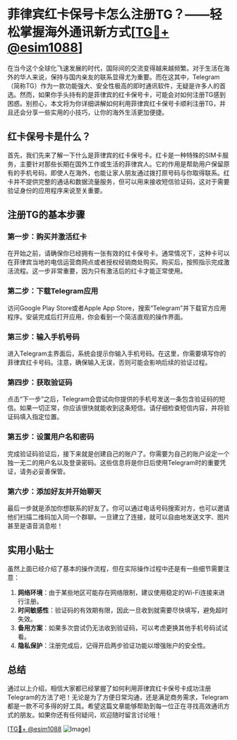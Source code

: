 # 菲律宾红卡保号卡怎么注册TG？——轻松掌握海外通讯新方式[[TG💪+ @esim1088](https://t.me/s/esim1088)]

在当今这个全球化飞速发展的时代，国际间的交流变得越来越频繁。对于生活在海外的华人来说，保持与国内亲友的联系显得尤为重要。而在这其中，Telegram（简称TG）作为一款功能强大、安全性极高的即时通讯软件，无疑是许多人的首选。然而，如果你手头持有的是菲律宾的红卡保号卡，可能会对如何注册TG感到困惑。别担心，本文将为你详细讲解如何利用菲律宾红卡保号卡顺利注册TG，并且还会分享一些实用的小技巧，让你的海外生活更加便捷。

## 红卡保号卡是什么？

首先，我们先来了解一下什么是菲律宾的红卡保号卡。红卡是一种特殊的SIM卡服务，主要针对那些长期在国外工作或生活的菲律宾人。它的作用是帮助用户保留原有的手机号码，即使人在海外，也能让家人朋友通过拨打原号码与你取得联系。红卡并不提供完整的通话和数据流量服务，但可以用来接收短信验证码，这对于需要验证身份的应用程序来说至关重要。

## 注册TG的基本步骤

### 第一步：购买并激活红卡

在开始之前，请确保你已经拥有一张有效的红卡保号卡。通常情况下，这种卡可以在菲律宾当地的电信运营商网点或者授权经销商处购买。购买后，按照指示完成激活流程。这一步非常重要，因为只有激活后的红卡才能正常使用。

### 第二步：下载Telegram应用

访问Google Play Store或者Apple App Store，搜索“Telegram”并下载官方应用程序。安装完成后打开应用，你会看到一个简洁直观的操作界面。

### 第三步：输入手机号码

进入Telegram主界面后，系统会提示你输入手机号码。在这里，你需要填写你的菲律宾红卡号码。注意，确保输入无误，否则可能会影响后续的验证过程。

### 第四步：获取验证码

点击“下一步”之后，Telegram会尝试向你提供的手机号发送一条包含验证码的短信。如果一切正常，你应该很快就能收到这条短信。请仔细检查短信内容，并将验证码填入指定位置。

### 第五步：设置用户名和密码

完成验证码验证后，接下来就是创建自己的账户了。你需要为自己的账户设定一个独一无二的用户名以及登录密码。这些信息将是你日后使用Telegram时的重要凭证，请务必妥善保管。

### 第六步：添加好友并开始聊天

最后一步就是添加你想联系的好友了。你可以通过电话号码搜索对方，也可以邀请他们扫描二维码加入同一个群聊。一旦建立了连接，就可以自由地发送文字、图片甚至是语音消息啦！

## 实用小贴士

虽然上面已经介绍了基本的操作流程，但在实际操作过程中还是有一些细节需要注意：

1. **网络环境**：由于某些地区可能存在网络限制，建议使用稳定的Wi-Fi连接来进行注册。
2. **时间敏感性**：验证码的有效期有限，因此一旦收到就需要尽快填写，避免超时失效。
3. **备用方案**：如果多次尝试仍无法收到验证码，可以考虑更换其他手机号码试试看。
4. **隐私保护**：注册完成后，记得开启两步验证功能以增强账户的安全性。

## 总结

通过以上介绍，相信大家都已经掌握了如何利用菲律宾红卡保号卡成功注册Telegram的方法了吧！无论是为了方便日常沟通，还是满足商务需求，Telegram都是一款不可多得的好工具。希望这篇文章能够帮助到每一位正在寻找高效通讯方式的朋友。如果你还有任何疑问，欢迎随时留言讨论哦！

[[TG💪+ @esim1088](https://t.me/s/esim1088) ![Image](https://i.postimg.cc/4NQfJmqS/Snipaste-2025-05-13-00-14-12.png)]